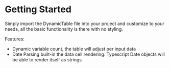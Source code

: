 # Getting Started
Simply import the DynamicTable file into your project and customize to your needs, all the basic functionality is there with no styling.

Features:
- Dynamic variable count, the table will adjust per input data
- Date Parsing built-in the data cell rendering. Typescript Date objects will be able to render itself as strings
